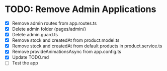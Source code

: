 # TODO: Remove Admin Applications

- [x] Remove admin routes from app.routes.ts
- [x] Delete admin folder (pages/admin/)
- [x] Delete admin.guard.ts
- [x] Remove stock and createdAt from product.model.ts
- [x] Remove stock and createdAt from default products in product.service.ts
- [x] Remove provideAnimationsAsync from app.config.ts
- [x] Update TODO.md
- [ ] Test the app

